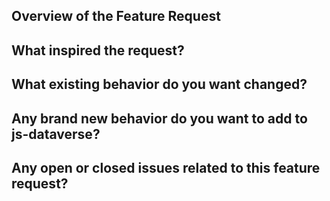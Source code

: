 ## Overview of the Feature Request

## What inspired the request?

## What existing behavior do you want changed?

## Any brand new behavior do you want to add to js-dataverse?

## Any open or closed issues related to this feature request?
